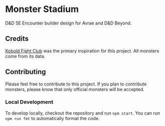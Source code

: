 # Monster Stadium

D&D 5E Encounter builder design for Avrae and D&D Beyond.

## Credits

[Kobold Fight Club](https://kobold.club/fight/#/encounter-builder) was the primary inspiration for this project. All monsters come from its data.

## Contributing

Please feel free to contribute to this project. If you plan to contribute monsters, please know that only official monsters will be accepted.

### Local Development

To develop locally, checkout the repository and run `npm start`. You can run `npm run fmt` to automatically format the code.
